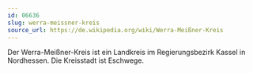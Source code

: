 ```yaml
---
id: 06636
slug: werra-meissner-kreis
source_url: https://de.wikipedia.org/wiki/Werra-Meißner-Kreis
---
```


Der Werra-Meißner-Kreis ist ein Landkreis im Regierungsbezirk Kassel in Nordhessen. Die Kreisstadt ist Eschwege.
